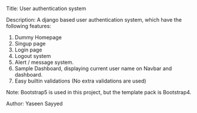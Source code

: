 Title: User authentication system

Description: A django based user authentication system, which have the following features:

1. Dummy Homepage
2. Singup page
3. Login page 
4. Logout system
5. Alert / message system.
6. Sample Dashboard, displaying current user name on Navbar and dashboard.
7. Easy builtin validations (No extra validations are used)

Note: Bootstrap5 is used in this project, but the template pack is Bootstrap4.

Author: Yaseen Sayyed
